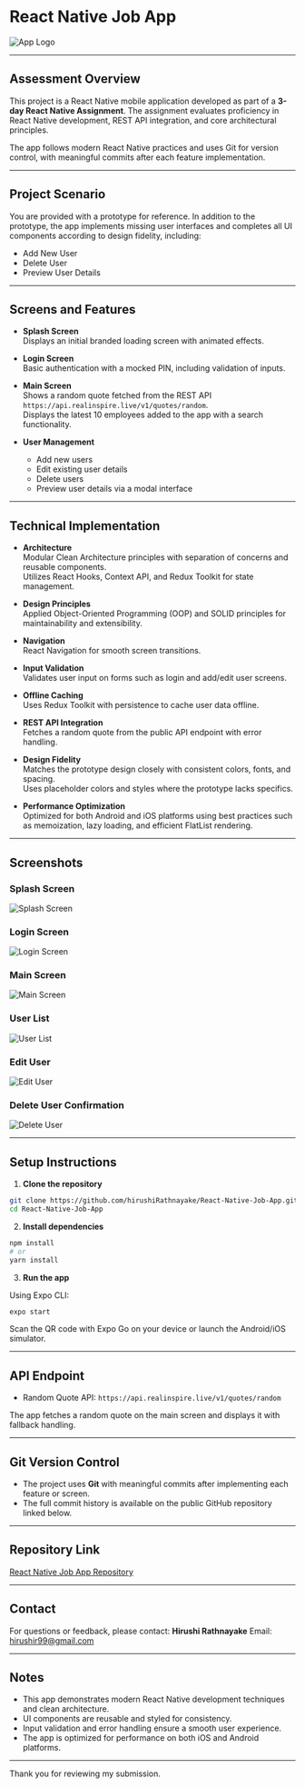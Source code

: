 
# React Native Job App

![App Logo](./Screenshots/Splash%20screen.jpg)

---

## Assessment Overview

This project is a React Native mobile application developed as part of a **3-day React Native Assignment**. The assignment evaluates proficiency in React Native development, REST API integration, and core architectural principles.

The app follows modern React Native practices and uses Git for version control, with meaningful commits after each feature implementation.

---

## Project Scenario

You are provided with a prototype for reference. In addition to the prototype, the app implements missing user interfaces and completes all UI components according to design fidelity, including:

- Add New User
- Delete User
- Preview User Details

---

## Screens and Features

- **Splash Screen**  
  Displays an initial branded loading screen with animated effects.

- **Login Screen**  
  Basic authentication with a mocked PIN, including validation of inputs.

- **Main Screen**  
  Shows a random quote fetched from the REST API `https://api.realinspire.live/v1/quotes/random`.  
  Displays the latest 10 employees added to the app with a search functionality.

- **User Management**  
  - Add new users  
  - Edit existing user details  
  - Delete users  
  - Preview user details via a modal interface  

---

## Technical Implementation

- **Architecture**  
  Modular Clean Architecture principles with separation of concerns and reusable components.  
  Utilizes React Hooks, Context API, and Redux Toolkit for state management.

- **Design Principles**  
  Applied Object-Oriented Programming (OOP) and SOLID principles for maintainability and extensibility.

- **Navigation**  
  React Navigation for smooth screen transitions.

- **Input Validation**  
  Validates user input on forms such as login and add/edit user screens.

- **Offline Caching**  
  Uses Redux Toolkit with persistence to cache user data offline.

- **REST API Integration**  
  Fetches a random quote from the public API endpoint with error handling.

- **Design Fidelity**  
  Matches the prototype design closely with consistent colors, fonts, and spacing.  
  Uses placeholder colors and styles where the prototype lacks specifics.

- **Performance Optimization**  
  Optimized for both Android and iOS platforms using best practices such as memoization, lazy loading, and efficient FlatList rendering.

---

## Screenshots

### Splash Screen  
![Splash Screen](./Screenshots/Splash%20screen.jpg)

### Login Screen  
![Login Screen](./Screenshots/login%20page.jpg)

### Main Screen  
![Main Screen](./Screenshots/Main%20Screen.jpg)

### User List  
![User List](./Screenshots/User%20List.jpg)

### Edit User  
![Edit User](./Screenshots/Edit%20User.jpg)

### Delete User Confirmation  
![Delete User](./Screenshots/Delete%20user.jpg)

---

## Setup Instructions

1. **Clone the repository**

```bash
git clone https://github.com/hirushiRathnayake/React-Native-Job-App.git
cd React-Native-Job-App
```

2. **Install dependencies**

```bash
npm install
# or
yarn install
```

3. **Run the app**

Using Expo CLI:

```bash
expo start
```

Scan the QR code with Expo Go on your device or launch the Android/iOS simulator.

---

## API Endpoint

* Random Quote API:
  `https://api.realinspire.live/v1/quotes/random`

The app fetches a random quote on the main screen and displays it with fallback handling.

---

## Git Version Control

* The project uses **Git** with meaningful commits after implementing each feature or screen.
* The full commit history is available on the public GitHub repository linked below.

---

## Repository Link

[React Native Job App Repository](https://github.com/hirushiRathnayake/React-Native-Job-App)

---

## Contact

For questions or feedback, please contact:
**Hirushi Rathnayake**
Email: [hirushir99@gmail.com](mailto:hirushir99@gmail.com)

---

## Notes

* This app demonstrates modern React Native development techniques and clean architecture.
* UI components are reusable and styled for consistency.
* Input validation and error handling ensure a smooth user experience.
* The app is optimized for performance on both iOS and Android platforms.

---

Thank you for reviewing my submission.

